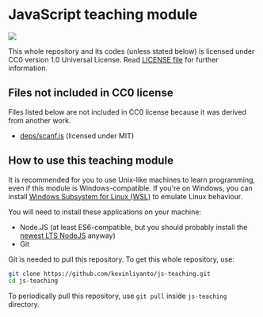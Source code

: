 # JavaScript teaching module

<img src="https://upload.wikimedia.org/wikipedia/commons/6/69/CC0_button.svg">

This whole repository and its codes (unless stated below) is licensed under CC0 version 1.0 Universal License. Read [LICENSE file](./LICENSE) for further information.

## Files not included in CC0 license

Files listed below are not included in CC0 license because it was derived from another work.

- [deps/scanf.js](./deps/scanf.js) (licensed under MIT)

## How to use this teaching module

It is recommended for you to use Unix-like machines to learn programming, even if this module is Windows-compatible. If you're on Windows, you can install [Windows Subsystem for Linux (WSL)](https://docs.microsoft.com/en-us/windows/wsl/install-win10) to emulate Linux behaviour.

You will need to install these applications on your machine:

- Node.JS (at least ES6-compatible, but you should probably install the [newest LTS NodeJS](https://github.com/nodejs/Release#release-schedule) anyway)
- Git

Git is needed to pull this repository. To get this whole repository, use:

```sh
git clone https://github.com/kevinliyanto/js-teaching.git
cd js-teaching
```

To periodically pull this repository, use `git pull` inside `js-teaching` directory.
